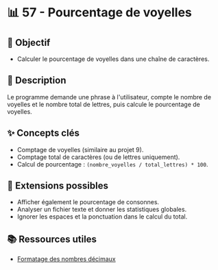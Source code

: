 # 📊 57 - Pourcentage de voyelles

## 🎯 Objectif

- Calculer le pourcentage de voyelles dans une chaîne de caractères.

## 📝 Description

Le programme demande une phrase à l'utilisateur, compte le nombre de voyelles et le nombre total de lettres, puis calcule le pourcentage de voyelles.

## ✨ Concepts clés

- Comptage de voyelles (similaire au projet 9).
- Comptage total de caractères (ou de lettres uniquement).
- Calcul de pourcentage : `(nombre_voyelles / total_lettres) * 100`.

## 🚀 Extensions possibles

- Afficher également le pourcentage de consonnes.
- Analyser un fichier texte et donner les statistiques globales.
- Ignorer les espaces et la ponctuation dans le calcul du total.

## 📚 Ressources utiles

- [Formatage des nombres décimaux](https://www.geeksforgeeks.org/formatting-floats-in-python/)